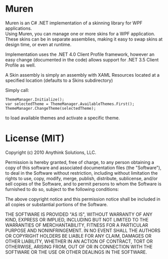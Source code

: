 Muren
=====

Muren is an C# .NET implementation of a skinning library for WPF applications.  
Using Muren, you can manage one or more skins for a WPF application.  These skins can be in separate
assemblies, making it easy to swap skins at design time, or even at runtime.

Implementation uses the .NET 4.0 Client Profile framework, however an easy change (documented in the code)
allows support for .NET 3.5 Client Profile as well.

A Skin assembly is simply an assembly with XAML Resources located at a specified location (defaults to a Skins subdirectory)

Simply call:

    ThemeManager.Initialize();
    var selectedTheme = ThemeManager.AvailableThemes.First();
    ThemeManager.ChangeTheme(selectedTheme);

to load available themes and activate a specific theme.

License (MIT)
=====
Copyright (c) 2010 Anythink Solutions, LLC.

Permission is hereby granted, free of charge, to any person obtaining a copy of this software and associated
documentation files (the "Software"), to deal in the Software without restriction, including without limitation
the rights to use, copy, modify, merge, publish, distribute, sublicense, and/or sell copies of the Software, 
and to permit persons to whom the Software is furnished to do so, subject to the following conditions:

The above copyright notice and this permission notice shall be included in all copies or substantial portions
of the Software.

THE SOFTWARE IS PROVIDED "AS IS", WITHOUT WARRANTY OF ANY KIND, EXPRESS OR IMPLIED, INCLUDING BUT NOT LIMITED TO
THE WARRANTIES OF MERCHANTABILITY, FITNESS FOR A PARTICULAR PURPOSE AND NONINFRINGEMENT. IN NO EVENT SHALL THE
AUTHORS OR COPYRIGHT HOLDERS BE LIABLE FOR ANY CLAIM, DAMAGES OR OTHER LIABILITY, WHETHER IN AN ACTION OF CONTRACT,
TORT OR OTHERWISE, ARISING FROM, OUT OF OR IN CONNECTION WITH THE SOFTWARE OR THE USE OR OTHER 
DEALINGS IN THE SOFTWARE.
